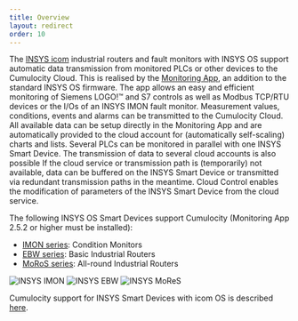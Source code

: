 ```yaml
---
title: Overview
layout: redirect
order: 10
---
```

The [INSYS icom](http://www.insys-icom.com/) industrial routers and fault monitors with INSYS OS support automatic data transmission from monitored PLCs or other devices to the Cumulocity Cloud. This is realised by the [Monitoring App](http://www.insys-icom.com/monitoring-app), an addition to the standard INSYS OS firmware. The app allows an easy and efficient monitoring of Siemens LOGO!™ and S7 controls as well as Modbus TCP/RTU devices or the I/Os of an INSYS IMON fault monitor. Measurement values, conditions, events and alarms can be transmitted to the Cumulocity Cloud. All available data can be setup directly in the Monitoring App and are automatically provided to the cloud account for (automatically self-scaling) charts and lists. Several PLCs can be monitored in parallel with one INSYS Smart Device. The transmission of data to several cloud accounts is also possible If the cloud service or transmission path is (temporarily) not available, data can be buffered on the INSYS Smart Device or transmitted via redundant transmission paths in the meantime. Cloud Control enables the modification of parameters of the INSYS Smart Device from the cloud service.

The following INSYS OS Smart Devices support Cumulocity (Monitoring App 2.5.2 or higher must be installed):

* [IMON series](http://insys-icom.com/IMON): Condition Monitors
* [EBW series](http://insys-icom.com/EBW): Basic Industrial Routers
* [MoRoS series](http://insys-icom.com/MoRoS): All-round Industrial Routers

<img src="/guides/images/devices/insys/insys-imon.png" alt="INSYS IMON" style="display: inline;max-width: 25%">
<img src="/guides/images/devices/insys/insys-ebw.png" alt="INSYS EBW" style="display: inline;max-width: 25%">
<img src="/guides/images/devices/insys/insys-mores.png" alt="INSYS MoReS" style="display: inline;max-width: 25%">

Cumulocity support for INSYS Smart Devices with icom OS is described [here](/guides/images/devices/icom).
